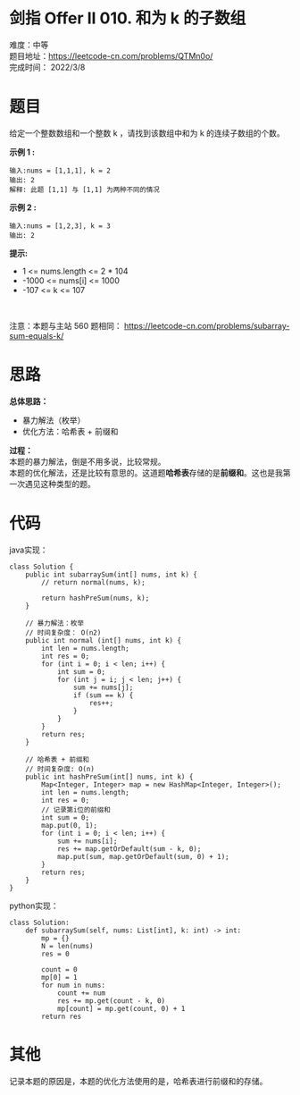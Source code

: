 # 剑指 Offer II 010. 和为 k 的子数组
难度：中等   
题目地址：https://leetcode-cn.com/problems/QTMn0o/   
完成时间：  2022/3/8   
# 题目

给定一个整数数组和一个整数 k ，请找到该数组中和为 k 的连续子数组的个数。

**示例 1 :**
```
输入:nums = [1,1,1], k = 2
输出: 2
解释: 此题 [1,1] 与 [1,1] 为两种不同的情况
```
**示例 2 :**
```
输入:nums = [1,2,3], k = 3
输出: 2
```

**提示:**

+ 1 <= nums.length <= 2 * 104
+ -1000 <= nums[i] <= 1000
+ -107 <= k <= 107

 

注意：本题与主站 560 题相同： https://leetcode-cn.com/problems/subarray-sum-equals-k/

# 思路

**总体思路：**

+ 暴力解法（枚举）
+ 优化方法：哈希表 + 前缀和

**过程：**    
本题的暴力解法，倒是不用多说，比较常规。   
本题的优化解法，还是比较有意思的。这道题**哈希表**存储的是**前缀和**。这也是我第一次遇见这种类型的题。


# 代码  
java实现：   
```
class Solution {
    public int subarraySum(int[] nums, int k) {
        // return normal(nums, k);

        return hashPreSum(nums, k);
    }

    // 暴力解法：枚举
    // 时间复杂度： O(n2)
    public int normal (int[] nums, int k) {
        int len = nums.length;
        int res = 0;
        for (int i = 0; i < len; i++) {
            int sum = 0;
            for (int j = i; j < len; j++) {
                sum += nums[j];
                if (sum == k) {
                    res++;
                }
            }
        }
        return res;
    }

    // 哈希表 + 前缀和
    // 时间复杂度: O(n)
    public int hashPreSum(int[] nums, int k) {
        Map<Integer, Integer> map = new HashMap<Integer, Integer>();
        int len = nums.length;
        int res = 0;
        // 记录第i位的前缀和
        int sum = 0;
        map.put(0, 1);
        for (int i = 0; i < len; i++) {
            sum += nums[i];
            res += map.getOrDefault(sum - k, 0);
            map.put(sum, map.getOrDefault(sum, 0) + 1);
        }
        return res;
    }
}
```
python实现：   
```
class Solution:
    def subarraySum(self, nums: List[int], k: int) -> int:
        mp = {}
        N = len(nums)
        res = 0
        
        count = 0
        mp[0] = 1
        for num in nums:
            count += num
            res += mp.get(count - k, 0)
            mp[count] = mp.get(count, 0) + 1
        return res
```
# 其他

记录本题的原因是，本题的优化方法使用的是，哈希表进行前缀和的存储。

